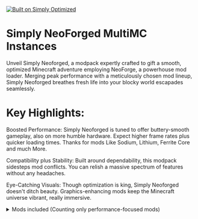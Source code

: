[![Built on Simply Optimized](https://wsrv.nl/?url=https%3A%2F%2Fcdn.jsdelivr.net%2Fnpm%2F%40intergrav%2Fdevins-badges%403%2Fassets%2Fcozy%2Fbuilt-with%2Fsimply-optimized_vector.svg&n=-1)](https://modrinth.com/modpack/sop)

# Simply NeoForged MultiMC Instances

Unveil Simply Neoforged, a modpack expertly crafted to gift a smooth, optimized Minecraft adventure employing NeoForge, a powerhouse mod loader. Merging peak performance with a meticulously chosen mod lineup, Simply Neoforged breathes fresh life into your blocky world escapades seamlessly.

# Key Highlights:

Boosted Performance: Simply Neoforged is tuned to offer buttery-smooth gameplay, also on more humble hardware. Expect higher frame rates plus quicker loading times. Thanks for mods Like Sodium, Lithium, Ferrite Core and much More.

Compatibility plus Stability: Built around dependability, this modpack sidesteps mod conflicts. You can relish a massive spectrum of features without any headaches.

Eye-Catching Visuals: Though optimization is king, Simply Neoforged doesn't ditch beauty. Graphics-enhancing mods keep the Minecraft universe vibrant, really immersive.


<details>
<summary>Mods included (Counting only performance-focused mods)</summary>
  
- [Sodium](https://modrinth.com/mod/sodium)
- [Entity Culling]([https://modrinth.com/mod/entityculling](https://modrinth.com/mod/entityculling))
- [ScalableLux](https://modrinth.com/mod/scalablelux)
- [ImmediatelyFast](https://modrinth.com/mod/immediatelyfast)
- [More Culling](https://modrinth.com/mod/moreculling)
- [BadOptimizations](https://modrinth.com/mod/badoptimizations)
- [FerriteCore](https://modrinth.com/mod/ferrite-core)
- [Lithium](https://modrinth.com/mod/lithium)
- [ModernFix](https://modrinth.com/mod/modernfix)
- [Concurrent Chunk Management Engine (NeoForge) ](https://modrinth.com/mod/c2me-neoforge)
</details>
